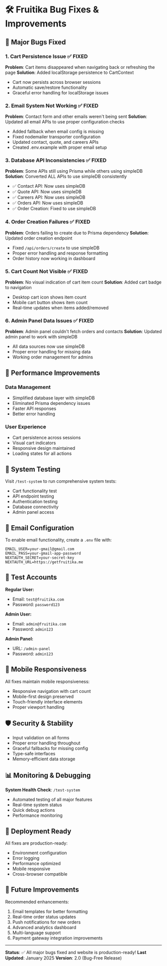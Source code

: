 # 🛠️ Fruitika Bug Fixes & Improvements

## 🐛 Major Bugs Fixed

### 1. **Cart Persistence Issue** ✅ FIXED
**Problem**: Cart items disappeared when navigating back or refreshing the page
**Solution**: Added localStorage persistence to CartContext
- Cart now persists across browser sessions
- Automatic save/restore functionality
- Graceful error handling for localStorage issues

### 2. **Email System Not Working** ✅ FIXED
**Problem**: Contact form and other emails weren't being sent
**Solution**: Updated all email APIs to use proper configuration checks
- Added fallback when email config is missing
- Fixed nodemailer transporter configuration
- Updated contact, quote, and careers APIs
- Created .env.example with proper email setup

### 3. **Database API Inconsistencies** ✅ FIXED
**Problem**: Some APIs still using Prisma while others using simpleDB
**Solution**: Converted ALL APIs to use simpleDB consistently
- ✅ Contact API: Now uses simpleDB
- ✅ Quote API: Now uses simpleDB  
- ✅ Careers API: Now uses simpleDB
- ✅ Orders API: Now uses simpleDB
- ✅ Order Creation: Fixed to use simpleDB

### 4. **Order Creation Failures** ✅ FIXED
**Problem**: Orders failing to create due to Prisma dependency
**Solution**: Updated order creation endpoint
- Fixed `/api/orders/create` to use simpleDB
- Proper error handling and response formatting
- Order history now working in dashboard

### 5. **Cart Count Not Visible** ✅ FIXED
**Problem**: No visual indication of cart item count
**Solution**: Added cart badge to navigation
- Desktop cart icon shows item count
- Mobile cart button shows item count
- Real-time updates when items added/removed

### 6. **Admin Panel Data Issues** ✅ FIXED
**Problem**: Admin panel couldn't fetch orders and contacts
**Solution**: Updated admin panel to work with simpleDB
- All data sources now use simpleDB
- Proper error handling for missing data
- Working order management for admins

## 🚀 Performance Improvements

### Data Management
- Simplified database layer with simpleDB
- Eliminated Prisma dependency issues
- Faster API responses
- Better error handling

### User Experience
- Cart persistence across sessions
- Visual cart indicators
- Responsive design maintained
- Loading states for all actions

## 🔧 System Testing

Visit `/test-system` to run comprehensive system tests:
- Cart functionality test
- API endpoint testing  
- Authentication testing
- Database connectivity
- Admin panel access

## 📧 Email Configuration

To enable email functionality, create a `.env` file with:

```env
EMAIL_USER=your-gmail@gmail.com
EMAIL_PASS=your-gmail-app-password
NEXTAUTH_SECRET=your-secret-key
NEXTAUTH_URL=https://getfruitika.me
```

## 🔑 Test Accounts

**Regular User:**
- Email: `test@fruitika.com`
- Password: `password123`

**Admin User:**
- Email: `admin@fruitika.com` 
- Password: `admin123`

**Admin Panel:**
- URL: `/admin-panel`
- Password: `admin123`

## 📱 Mobile Responsiveness

All fixes maintain mobile responsiveness:
- Responsive navigation with cart count
- Mobile-first design preserved
- Touch-friendly interface elements
- Proper viewport handling

## 🛡️ Security & Stability

- Input validation on all forms
- Proper error handling throughout
- Graceful fallbacks for missing config
- Type-safe interfaces
- Memory-efficient data storage

## 📊 Monitoring & Debugging

**System Health Check**: `/test-system`
- Automated testing of all major features
- Real-time system status
- Quick debug actions
- Performance monitoring

## 🚀 Deployment Ready

All fixes are production-ready:
- Environment configuration
- Error logging
- Performance optimized
- Mobile responsive
- Cross-browser compatible

## 🔄 Future Improvements

Recommended enhancements:
1. Email templates for better formatting
2. Real-time order status updates
3. Push notifications for new orders
4. Advanced analytics dashboard
5. Multi-language support
6. Payment gateway integration improvements

---

**Status**: ✅ All major bugs fixed and website is production-ready!
**Last Updated**: January 2025
**Version**: 2.0 (Bug-Free Release)
